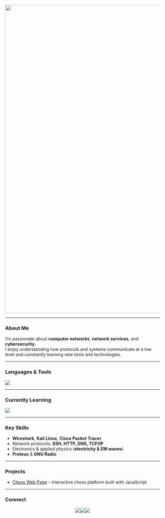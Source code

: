 <p align="center">
<img src="https://github.com/ForcexDev/ForcexDev/blob/main/200h.gif" width="1000"/>
</p>

---

### About Me
I’m passionate about **computer networks**, **network services**, and **cybersecurity**.  
I enjoy understanding how protocols and systems communicate at a low level and constantly learning new tools and technologies.


---

### Languages & Tools
<p align="left">
  <img src="https://skillicons.dev/icons?i=cpp,java,python,lua,bash,js,html,css,vscode,git,webstorm,nginx,express,nodejs,aws,postgres,mongodb,linux,windows,kali,ubuntu,docker,ps,blender," />
</p>

---

### Currently Learning
<p align="left">
  <img src="https://skillicons.dev/icons?i=docker,lua,kali"/>
</p>

---

### Key Skills
- **Wireshark**, **Kali Linux**, **Cisco Packet Tracer** 
- Network protocols: **SSH, HTTP, DNS, TCP/IP**  
- Electronics & applied physics (**electricity & EM waves**)  
- **Proteus** & **GNU Radio**  

---

### Projects
- [Chess Web Page](https://github.com/ForcexDev/GrandChessAuto_DesarrolloWeb) – Interactive chess platform built with JavaScript

---

### Connect
<p align="center">
  <a href="https://discord.com/users/forcex" target="_blank"><img src="https://img.shields.io/badge/Discord-%23121212.svg?style=for-the-badge&logo=discord&logoColor=%235865F2" /></a><a href="https://tryhackme.com/p/ForcexDev" target="_blank"><img src="https://img.shields.io/badge/TryHackMe-%23121212.svg?style=for-the-badge&logo=tryhackme&logoColor=red" /></a><a href="https://leetcode.com/ForcexDev/" target="_blank"><img src="https://img.shields.io/badge/LeetCode-%23121212.svg?style=for-the-badge&logo=leetcode&logoColor=yellow" /></a>
</p>

